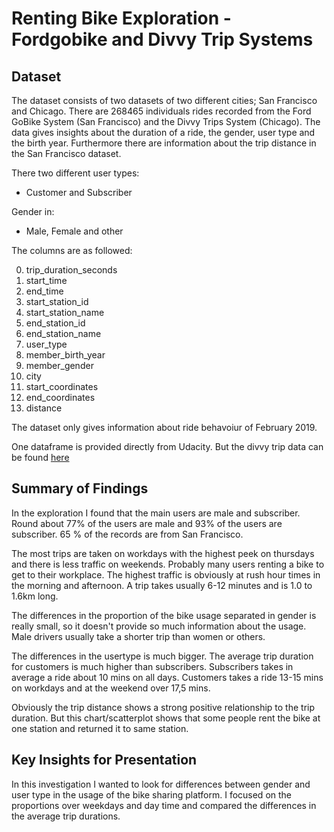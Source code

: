 # Renting Bike Exploration - Fordgobike and Divvy Trip Systems

## Dataset

The dataset consists of two datasets of two different cities; San Francisco and Chicago. 
There are 268465 individuals rides recorded from the Ford GoBike System (San Francisco) and the Divvy Trips System (Chicago). 
The data gives insights about the duration of a ride, the gender, user type and the birth year. 
Furthermore there are information about the trip distance in the San Francisco dataset.

There two different user types:

- Customer and Subscriber

Gender in:

- Male, Female and other

The columns are as followed:

 0.   trip_duration_seconds       
 1.   start_time             
 2.   end_time               
 3.   start_station_id             
 4.   start_station_name      
 5.   end_station_id          
 6.   end_station_name         
 7.   user_type              
 8.   member_birth_year     
 9.   member_gender          
 10.  city                    
 11.  start_coordinates       
 12.  end_coordinates
 13.  distance

The dataset only gives information about ride behavoiur of February 2019.

One dataframe is provided directly from Udacity. But the divvy trip data can be found [here](https://divvy-tripdata.s3.amazonaws.com/Divvy_Trips_2019_Q1.zip)

## Summary of Findings

In the exploration I found that the main users are male and subscriber. Round about 77% of the users are male and 93%
of the users are subscriber. 65 % of the records are from San Francisco.

The most trips are taken on workdays with the highest peek on thursdays and there is less traffic on weekends. Probably many users
renting a bike to get to their workplace. The highest traffic is obviously at rush hour times in the morning and afternoon.
A trip takes usually 6-12 minutes and is 1.0 to 1.6km long.

The differences in the proportion of the bike usage separated in gender is really small, so it doesn't provide so much information
about the usage. Male drivers usually take a shorter trip than women or others. 

The differences in the usertype is much bigger. The average trip duration for customers is much higher than subscribers. 
Subscribers takes in average a ride about 10 mins on all days. 
Customers takes a ride 13-15 mins on workdays and at the weekend over 17,5 mins.

Obviously the trip distance shows a strong positive relationship to the trip duration. But this chart/scatterplot shows that some people
rent the bike at one station and returned it to same station.

## Key Insights for Presentation

In this investigation I wanted to look for differences between gender and user type in the usage of the bike sharing platform. 
I focused on the proportions over weekdays and day time and compared the differences in the average trip durations.